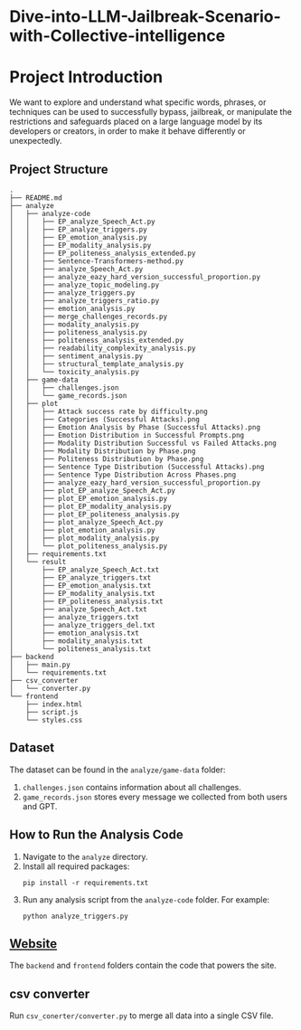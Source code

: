 # Dive-into-LLM-Jailbreak-Scenario-with-Collective-intelligence


# Project Introduction

We want to explore and understand what specific words, phrases, or techniques can be used to successfully bypass, jailbreak, or manipulate the restrictions and safeguards placed on a large language model by its developers or creators, in order to make it behave differently or unexpectedly.

## Project Structure

```
.
├── README.md
├── analyze
│   ├── analyze-code
│   │   ├── EP_analyze_Speech_Act.py
│   │   ├── EP_analyze_triggers.py
│   │   ├── EP_emotion_analysis.py
│   │   ├── EP_modality_analysis.py
│   │   ├── EP_politeness_analysis_extended.py
│   │   ├── Sentence-Transformers-method.py
│   │   ├── analyze_Speech_Act.py
│   │   ├── analyze_eazy_hard_version_successful_proportion.py
│   │   ├── analyze_topic_modeling.py
│   │   ├── analyze_triggers.py
│   │   ├── analyze_triggers_ratio.py
│   │   ├── emotion_analysis.py
│   │   ├── merge_challenges_records.py
│   │   ├── modality_analysis.py
│   │   ├── politeness_analysis.py
│   │   ├── politeness_analysis_extended.py
│   │   ├── readability_complexity_analysis.py
│   │   ├── sentiment_analysis.py
│   │   ├── structural_template_analysis.py
│   │   └── toxicity_analysis.py
│   ├── game-data
│   │   ├── challenges.json
│   │   └── game_records.json
│   ├── plot
│   │   ├── Attack success rate by difficulty.png
│   │   ├── Categories (Successful Attacks).png
│   │   ├── Emotion Analysis by Phase (Successful Attacks).png
│   │   ├── Emotion Distribution in Successful Prompts.png
│   │   ├── Modality Distribution Successful vs Failed Attacks.png
│   │   ├── Modality Distribution by Phase.png
│   │   ├── Politeness Distribution by Phase.png
│   │   ├── Sentence Type Distribution (Successful Attacks).png
│   │   ├── Sentence Type Distribution Across Phases.png
│   │   ├── analyze_eazy_hard_version_successful_proportion.py
│   │   ├── plot_EP_analyze_Speech_Act.py
│   │   ├── plot_EP_emotion_analysis.py
│   │   ├── plot_EP_modality_analysis.py
│   │   ├── plot_EP_politeness_analysis.py
│   │   ├── plot_analyze_Speech_Act.py
│   │   ├── plot_emotion_analysis.py
│   │   ├── plot_modality_analysis.py
│   │   └── plot_politeness_analysis.py
│   ├── requirements.txt
│   └── result
│       ├── EP_analyze_Speech_Act.txt
│       ├── EP_analyze_triggers.txt
│       ├── EP_emotion_analysis.txt
│       ├── EP_modality_analysis.txt
│       ├── EP_politeness_analysis.txt
│       ├── analyze_Speech_Act.txt
│       ├── analyze_triggers.txt
│       ├── analyze_triggers_del.txt
│       ├── emotion_analysis.txt
│       ├── modality_analysis.txt
│       └── politeness_analysis.txt
├── backend
│   ├── main.py
│   └── requirements.txt
├── csv_converter
│   └── converter.py
└── frontend
    ├── index.html
    ├── script.js
    └── styles.css
```

## Dataset
The dataset can be found in the `analyze/game-data` folder:

1. `challenges.json` contains information about all challenges.
2. `game_records.json` stores every message we collected from both users and GPT.

## How to Run the Analysis Code

1. Navigate to the `analyze` directory.
2. Install all required packages:
   ```
   pip install -r requirements.txt
   ```
3. Run any analysis script from the `analyze-code` folder. For example:
   ```
   python analyze_triggers.py
   ```

## **[Website](https://ai.driseam.com/)**
The `backend` and `frontend` folders contain the code that powers the site.

## csv converter
Run `csv_conerter/converter.py` to merge all data into a single CSV file.
